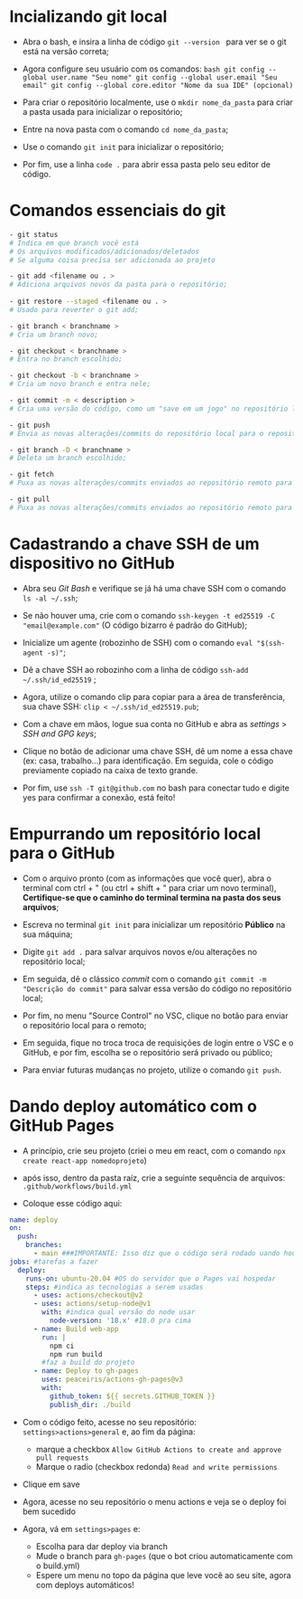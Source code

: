 # Incializando git local

- Abra o bash, e insira a linha de código `git --version `  para ver se o git está na versão correta; 

- Agora configure seu usuário com os comandos:
    `bash
    git config --global user.name "Seu nome"
    git config --global user.email "Seu email"
    git config --global core.editor "Nome da sua IDE" (opcional)
    `
- Para criar o repositório localmente, use o `mkdir nome_da_pasta` para criar a pasta usada para inicializar o repositório;

- Entre na nova pasta com o comando `cd nome_da_pasta`;

- Use o comando `git init` para inicializar o repositório;

- Por fim, use a linha `code .` para abrir essa pasta pelo seu editor de código.

# Comandos essenciais do git
```bash
- git status
# Indica em que branch você está
# Os arquivos modificados/adicionados/deletados
# Se alguma coisa precisa ser adicionada ao projeto

- git add <filename ou . >
# Adiciona arquivos novos da pasta para o repositório;
 
- git restore --staged <filename ou . >
# Usado para reverter o git add;

- git branch < branchname >
# Cria um branch novo;

- git checkout < branchname >
# Entra no branch escolhido;

- git checkout -b < branchname >
# Cria um novo branch e entra nele;

- git commit -m < description >
# Cria uma versão do código, como um "save em um jogo" no repositório local, junto com uma descrição;

- git push
# Envia as novas alterações/commits do repositório local para o repositório local;

- git branch -D < branchname >
# Deleta um branch escolhido;

- git fetch
# Puxa as novas alterações/commits enviados ao repositório remoto para seu repositório local mas não altera seu código;

- git pull
# Puxa as novas alterações/commits enviados ao repositório remoto para seu repositório local E altera seu código para a versão mais recente puxada pelo comando;
```

# Cadastrando a chave SSH de um dispositivo no GitHub

- Abra seu *Git Bash* e verifique se já há uma chave SSH com o comando `ls -al ~/.ssh`;

- Se não houver uma, crie com o comando `ssh-keygen -t ed25519 -C "email@example.com"` (O código bizarro é padrão do GitHub);

- Inicialize um agente (robozinho de SSH) com o comando `eval "$(ssh-agent -s)"`;

- Dê a chave SSH ao robozinho com a linha de código `ssh-add ~/.ssh/id_ed25519` ;

- Agora, utilize o comando clip para copiar para a área de transferência, sua chave SSH: `clip < ~/.ssh/id_ed25519.pub`;

- Com a chave em mãos, logue sua conta no GitHub e abra as *settings* > *SSH and GPG keys*;

- Clique no botão de adicionar uma chave SSH, dê um nome a essa chave (ex: casa, trabalho...) para identificação. Em seguida, cole o código previamente copiado na caixa de texto grande.

- Por fim, use `ssh -T git@github.com` no bash para conectar tudo e digite yes para confirmar a conexão, está feito!

# Empurrando um repositório local para o GitHub

- Com o arquivo pronto (com as informações que você quer), abra o terminal com ctrl + " (ou ctrl + shift + " para criar um novo terminal), **Certifique-se que o caminho do terminal termina na pasta dos seus arquivos**;

- Escreva no terminal `git init` para inicializar um repositório **Público** na sua máquina;

- Digite `git add .` para salvar arquivos novos e/ou alterações no repositório local;

- Em seguida, dê o clássico *commit* com o comando `git commit -m "Descrição do commit"` para salvar essa versão do código no repositório local;

- Por fim, no menu "Source Control" no VSC, clique no botão para enviar o repositório local para o remoto;

- Em seguida, fique no troca troca de requisições de login entre o VSC e o GitHub, e por fim, escolha se o repositório será privado ou público;

- Para enviar futuras mudanças no projeto, utilize o comando `git push`.

# Dando deploy automático com o GitHub Pages

- A princípio, crie seu projeto (criei o meu em react, com o comando `npx create react-app nomedoprojeto`)

- após isso, dentro da pasta raíz, crie a seguinte sequência de arquivos: `.github/workflows/build.yml`

- Coloque esse código aqui: 

```yml 
name: deploy 
on:
  push:
    branches: 
      - main ###IMPORTANTE: Isso diz que o código será rodado uando houverem pushes na main (preferivelmente coloque mais branches, nunca dê push na main)
jobs: #tarefas a fazer
  deploy:
    runs-on: ubuntu-20.04 #OS do servidor que o Pages vai hospedar
    steps: #indica as tecnologias a serem usadas
      - uses: actions/checkout@v2
      - uses: actions/setup-node@v1
        with: #indica qual versão do node usar
          node-version: '18.x' #18.0 pra cima
      - name: Build web-app
        run: |
          npm ci 
          npm run build 
        #faz a build do projeto
      - name: Deploy to gh-pages
        uses: peaceiris/actions-gh-pages@v3
        with:
          github_token: ${{ secrets.GITHUB_TOKEN }}
          publish_dir: ./build
```

- Com o código feito, acesse no seu repositório: `settings>actions>general` e, ao fim da página:
    - marque a checkbox `Allow GitHub Actions to create and approve pull requests`
    - Marque o radio (checkbox redonda) `Read and write permissions`
    
- Clique em save

- Agora, acesse no seu repositório o menu actions e veja se o deploy foi bem sucedido

- Agora, vá em `settings>pages` e:
    - Escolha para dar deploy via branch
    - Mude o branch para `gh-pages` (que o bot criou automaticamente com o build.yml)
    - Espere um menu no topo da página que leve você ao seu site, agora com deploys automáticos!
